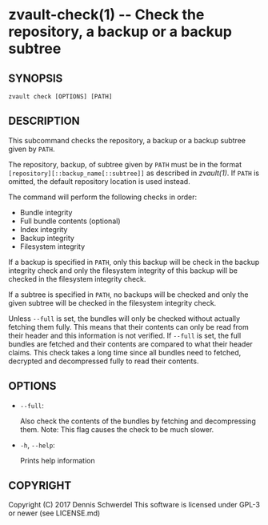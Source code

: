 zvault-check(1) -- Check the repository, a backup or a backup subtree
=====================================================================

## SYNOPSIS

`zvault check [OPTIONS] [PATH]`


## DESCRIPTION

This subcommand checks the repository, a backup or a backup subtree given by
`PATH`.

The repository, backup, of subtree given by `PATH` must be in the format
`[repository][::backup_name[::subtree]]` as described in _zvault(1)_.
If `PATH` is omitted, the default repository location is used instead.

The command will perform the following checks in order:
- Bundle integrity
- Full bundle contents (optional)
- Index integrity
- Backup integrity
- Filesystem integrity

If a backup is specified in `PATH`, only this backup will be check in the backup
integrity check and only the filesystem integrity of this backup will be checked
in the filesystem integrity check.

If a subtree is specified in `PATH`, no backups will be checked and only the
given subtree will be checked in the filesystem integrity check.

Unless `--full` is set, the bundles will only be checked without actually
fetching them fully. This means that their contents can only be read from their
header and this information is not verified. If `--full` is set, the full
bundles are fetched and their contents are compared to what their header claims.
This check takes a long time since all bundles need to fetched, decrypted and
decompressed fully to read their contents.


## OPTIONS

  * `--full`:

    Also check the contents of the bundles by fetching and decompressing them.
    Note: This flag causes the check to be much slower.


  * `-h`, `--help`:

    Prints help information


## COPYRIGHT

Copyright (C) 2017  Dennis Schwerdel
This software is licensed under GPL-3 or newer (see LICENSE.md)
